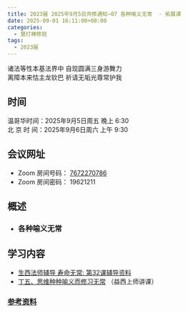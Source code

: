 ```yaml
---
title: 2023届 2025年9月5日共修通知—07 各种喻义无常  - 拓展课
date: 2025-09-01 16:11:00+08:00
categories:
  - 慧灯禅修班
tags:
  - 2023届
---
```

诸法等性本基法界中 自现圆满三身游舞力\
离障本来怙主龙钦巴 祈请无垢光尊常护我

## 时间

温哥华时间：2025年9月5日周五 晚上 6:30\
北 京 时 间：2025年9月6日周六 上午 9:30

## 会议网址

* Zoom 房间号码： [7672270786](https://us02web.zoom.us/j/7672270786?pwd=bjRzNVpOT0g1cWF3WWVqVE1PZzlWZz09)
* Zoom 房间密码： 19621211

## 概述

* ### 各种喻义无常

## 学习内容

* [生西法师辅导 寿命无常: 第32课辅导资料](https://www.huidengchanxiu.net/refs/qxgs/fudao/qxgsfd-04wc/#%E5%89%8D%E8%A1%8C%E5%B9%BF%E9%87%8A%E7%AC%AC032%E8%AF%BE%E8%BE%85%E5%AF%BC)
* [丁五、思维种种喻义而修习无常](https://www.huidengchanxiu.net/refs/xmfw/s3/s3-ydw3-smwc#%E4%B8%81%E4%BA%94%E6%80%9D%E7%BB%B4%E7%A7%8D%E7%A7%8D%E5%96%BB%E4%B9%89%E8%80%8C%E4%BF%AE%E4%B9%A0%E6%97%A0%E5%B8%B8)[](https://www.huidengchanxiu.net/4jx/2wc/06)[](https://s3.ap-northeast-1.wasabisys.com/hdcx/hdv/f/up/%E6%A2%A6%E5%B9%BB%E4%B8%96%E7%95%8C.md.pdf)[](https://www.huidengvan.com/f/up/%E8%AF%AD%E5%8A%A0%E6%8C%81%E7%9A%84%E4%BF%AE%E6%B3%952022.pdf)[](https://www.huidengchanxiu.net/books/b2/2-15) （益西上师讲课）[](https://s3.ap-northeast-1.wasabisys.com/hdcx/hdv/f/up/%E4%BD%9B%E6%95%99%E7%9A%84%E4%B8%96%E7%95%8C%E8%A7%82.md.pdf)

### [参考资料](https://www.huidengchanxiu.net/4jx/2wc/07)
